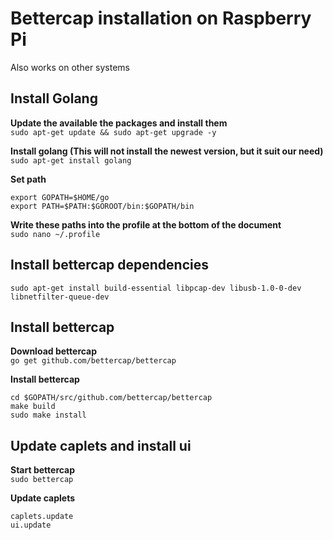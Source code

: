 # Bettercap installation on Raspberry Pi
Also works on other systems
## Install Golang
**Update the available the packages and install them**  
`sudo apt-get update && sudo apt-get upgrade -y`  

**Install golang (This will not install the newest version, but it suit our need)**  
`sudo apt-get install golang`  

**Set path**  
```
export GOPATH=$HOME/go  
export PATH=$PATH:$GOROOT/bin:$GOPATH/bin  
```

**Write these paths into the profile at the bottom of the document**  
`sudo nano ~/.profile`  

## Install bettercap dependencies
`sudo apt-get install build-essential libpcap-dev libusb-1.0-0-dev libnetfilter-queue-dev`

## Install bettercap
**Download bettercap**  
`go get github.com/bettercap/bettercap`

**Install bettercap**  
```
cd $GOPATH/src/github.com/bettercap/bettercap  
make build  
sudo make install  
```

## Update caplets and install ui
**Start bettercap**  
`sudo bettercap`  

**Update caplets**  
```
caplets.update   
ui.update   
```
